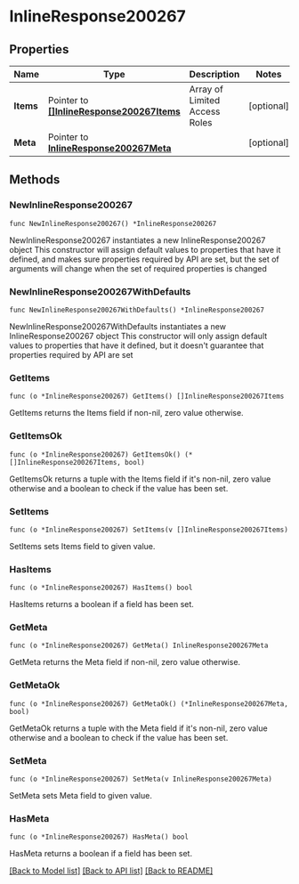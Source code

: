 # InlineResponse200267

## Properties

Name | Type | Description | Notes
------------ | ------------- | ------------- | -------------
**Items** | Pointer to [**[]InlineResponse200267Items**](InlineResponse200267Items.md) | Array of Limited Access Roles | [optional] 
**Meta** | Pointer to [**InlineResponse200267Meta**](InlineResponse200267Meta.md) |  | [optional] 

## Methods

### NewInlineResponse200267

`func NewInlineResponse200267() *InlineResponse200267`

NewInlineResponse200267 instantiates a new InlineResponse200267 object
This constructor will assign default values to properties that have it defined,
and makes sure properties required by API are set, but the set of arguments
will change when the set of required properties is changed

### NewInlineResponse200267WithDefaults

`func NewInlineResponse200267WithDefaults() *InlineResponse200267`

NewInlineResponse200267WithDefaults instantiates a new InlineResponse200267 object
This constructor will only assign default values to properties that have it defined,
but it doesn't guarantee that properties required by API are set

### GetItems

`func (o *InlineResponse200267) GetItems() []InlineResponse200267Items`

GetItems returns the Items field if non-nil, zero value otherwise.

### GetItemsOk

`func (o *InlineResponse200267) GetItemsOk() (*[]InlineResponse200267Items, bool)`

GetItemsOk returns a tuple with the Items field if it's non-nil, zero value otherwise
and a boolean to check if the value has been set.

### SetItems

`func (o *InlineResponse200267) SetItems(v []InlineResponse200267Items)`

SetItems sets Items field to given value.

### HasItems

`func (o *InlineResponse200267) HasItems() bool`

HasItems returns a boolean if a field has been set.

### GetMeta

`func (o *InlineResponse200267) GetMeta() InlineResponse200267Meta`

GetMeta returns the Meta field if non-nil, zero value otherwise.

### GetMetaOk

`func (o *InlineResponse200267) GetMetaOk() (*InlineResponse200267Meta, bool)`

GetMetaOk returns a tuple with the Meta field if it's non-nil, zero value otherwise
and a boolean to check if the value has been set.

### SetMeta

`func (o *InlineResponse200267) SetMeta(v InlineResponse200267Meta)`

SetMeta sets Meta field to given value.

### HasMeta

`func (o *InlineResponse200267) HasMeta() bool`

HasMeta returns a boolean if a field has been set.


[[Back to Model list]](../README.md#documentation-for-models) [[Back to API list]](../README.md#documentation-for-api-endpoints) [[Back to README]](../README.md)


